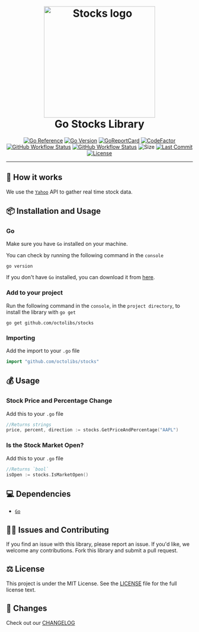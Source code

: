 <div align="center">
	<h1><img alt="Stocks logo" src="https://avatars.githubusercontent.com/u/122575388?s=400&u=6803206c4e7618aa7c24a7dab7384947d5d0b29c&v=4" height="300" /><br />
		Go Stocks Library
	</h1>

[![Go Reference](https://pkg.go.dev/badge/octolibs/stocks.svg)](https://pkg.go.dev/github.com/octolibs/stocks) [![Go Version](https://img.shields.io/github/go-mod/go-version/octolibs/stocks)](https://go.dev/) [![GoReportCard](https://goreportcard.com/badge/github.com/octolibs/stocks)](https://goreportcard.com/report/github.com/octolibs/stocks) [![CodeFactor](https://www.codefactor.io/repository/github/octolibs/stocks/badge)](https://www.codefactor.io/repository/github/octolibs/stocks) [![GitHub Workflow Status](https://img.shields.io/github/actions/workflow/status/octolibs/stocks/.github/workflows/go.yml)](https://github.com/octolibs/stocks/blob/main/.github/workflows/go.yml) [![GitHub Workflow Status](https://img.shields.io/github/actions/workflow/status/octolibs/stocks/.github/workflows/codeql.yml)](https://github.com/octolibs/stocks/blob/main/.github/workflows/codeql.yml) ![Size](https://img.shields.io/github/languages/code-size/octolibs/stocks) [![Last Commit](https://img.shields.io/github/last-commit/octolibs/stocks)](https://github.com/octolibs/stocks/commits/main) [![License](https://img.shields.io/github/license/octolibs/stocks)](https://github.com/octolibs/stocks/blob/main/LICENSE)

</div>
<hr/>

## 🌟 How it works

We use the [`Yahoo`](https://finance.yahoo.com/most-active) API to gather real time stock data.

## 📦 Installation and Usage

### Go

Make sure you have `Go` installed on your machine.

You can check by running the following command in the `console`

```plain
go version
```

If you don't have `Go` installed, you can download it from [here](https://go.dev/dl/).

### Add to your project

Run the following command in the `console`, in the `project directory`, to install the library with `go get`

```plain
go get github.com/octolibs/stocks
```

### Importing

Add the import to your `.go` file

```go
import "github.com/octolibs/stocks"
```

## 💰 Usage

### Stock Price and Percentage Change

Add this to your `.go` file

```go
//Returns strings
price, percent, direction := stocks.GetPriceAndPercentage("AAPL")
```

### Is the Stock Market Open?

Add this to your `.go` file

```go
//Returns `bool`
isOpen := stocks.IsMarketOpen()
```

## 💻 Dependencies

- [`Go`](https://go.dev/)

## 🙇‍♂️ Issues and Contributing

If you find an issue with this library, please report an issue. If you'd
like, we welcome any contributions. Fork this library and submit a pull
request.

## ⚖️ License

This project is under the MIT License. See the [LICENSE](https://github.com/octolibs/stocks/blob/main/LICENSE) file for the full license text.

## 📜 Changes

Check out our [CHANGELOG](https://github.com/octolibs/stocks/blob/main/CHANGELOG.md)
